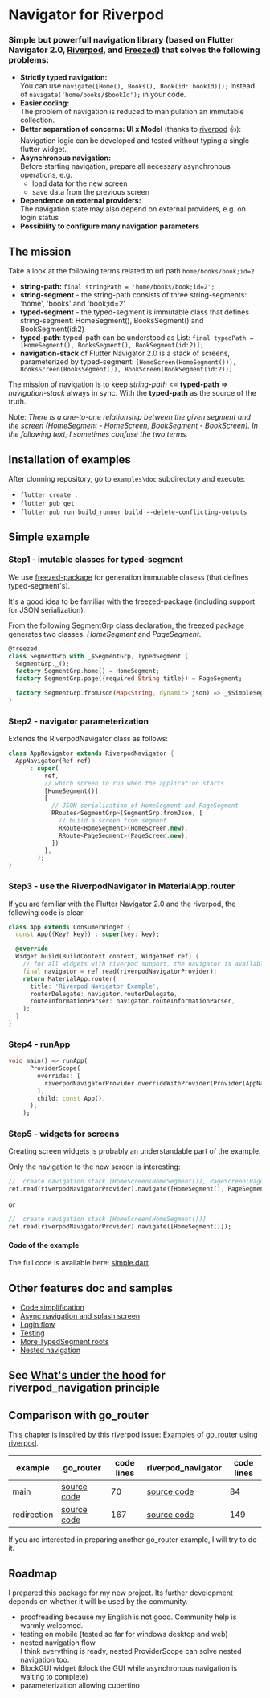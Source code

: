 # Navigator for Riverpod

### Simple but powerfull navigation library (based on Flutter Navigator 2.0, [Riverpod](https://riverpod.dev/), and [Freezed](https://github.com/rrousselGit/freezed)) that solves the following problems:

- **Strictly typed navigation:** <br>You can use ```navigate([Home(), Books(), Book(id: bookId)]);``` instead of ```navigate('home/books/$bookId');``` in your code.
- **Easier coding:** <br>The problem of navigation is reduced to manipulation an immutable collection.
- **Better separation of concerns: UI x Model** (thanks to [riverpod](https://riverpod.dev/) :+1:):<br>
  Navigation logic can be developed and tested without typing a single flutter widget.
- **Asynchronous navigation:**<br>
  Before starting navigation, prepare all necessary asynchronous operations, e.g.
  - load data for the new screen
  - save data from the previous screen
- **Dependence on external providers:**<br>
  The navigation state may also depend on external providers, e.g. on login status
- **Possibility to configure many navigation parameters**

## The mission

Take a look at the following terms related to url path ```home/books/book;id=2```

- **string-path:** ```final stringPath = 'home/books/book;id=2';```
- **string-segment** - the string-path consists of three string-segments: 'home', 'books' and 'book;id=2'
- **typed-segment** - the typed-segment is immutable class that defines string-segment: HomeSegment(), BooksSegment() and BookSegment(id:2)
- **typed-path**: typed-path can be understood as List<typed-segment>: ```final typedPath = [HomeSegment(), BooksSegment(), BookSegment(id:2)];```
- **navigation-stack** of Flutter Navigator 2.0 is a stack of screens, parameterized by typed-segment:
  ```[HomeScreen(HomeSegment())), BooksScreen(BooksSegment()), BookScreen(BookSegment(id:2))]```

The mission of navigation is to keep *string-path* <= **typed-path** => *navigation-stack* always in sync.
With the **typed-path** as the source of the truth.

Note: *There is a one-to-one relationship between the given segment and the screen (HomeSegment - HomeScreen, BookSegment - BookScreen).
In the following text, I sometimes confuse the two terms.*

## Installation of examples

After clonning repository, go to ```examples\doc``` subdirectory and execute:

- ```flutter create .```
- ```flutter pub get```
- ```flutter pub run build_runner build --delete-conflicting-outputs```

## Simple example

### Step1 - imutable classes for typed-segment

We use [freezed-package](https://github.com/rrousselGit/freezed) for generation immutable clasess (that defines typed-segment's).

It's a good idea to be familiar with the freezed-package (including support for JSON serialization).

From the following SegmentGrp class declaration, the freezed package 
generates two classes: *HomeSegment* and *PageSegment*.

```dart
@freezed
class SegmentGrp with _$SegmentGrp, TypedSegment {
  SegmentGrp._();
  factory SegmentGrp.home() = HomeSegment;
  factory SegmentGrp.page({required String title}) = PageSegment;

  factory SegmentGrp.fromJson(Map<String, dynamic> json) => _$SimpleSegmentFromJson(json);
}
```

### Step2 - navigator parameterization

Extends the RiverpodNavigator class as follows:

```dart
class AppNavigator extends RiverpodNavigator {
  AppNavigator(Ref ref)
      : super(
          ref,
          // which screen to run when the application starts
          [HomeSegment()],
          [
            // JSON serialization of HomeSegment and PageSegment
            RRoutes<SegmentGrp>(SegmentGrp.fromJson, [
              // build a screen from segment
              RRoute<HomeSegment>(HomeScreen.new),
              RRoute<PageSegment>(PageScreen.new),
            ])
          ],
        );
}
```

### Step3 - use the RiverpodNavigator in MaterialApp.router

If you are familiar with the Flutter Navigator 2.0 and the riverpod, the following code is clear:

```dart
class App extends ConsumerWidget {
  const App({Key? key}) : super(key: key);

  @override
  Widget build(BuildContext context, WidgetRef ref) {
    // for all widgets with riverpod support, the navigator is available via riverpodNavigatorProvider
    final navigator = ref.read(riverpodNavigatorProvider);
    return MaterialApp.router(
      title: 'Riverpod Navigator Example',
      routerDelegate: navigator.routerDelegate,
      routeInformationParser: navigator.routeInformationParser,
    );
  }
}

```

### Step4 - runApp

```dart
void main() => runApp(
      ProviderScope(
        overrides: [
          riverpodNavigatorProvider.overrideWithProvider(Provider(AppNavigator.new)),
        ],
        child: const App(),
      ),
    );
```

### Step5 - widgets for screens

Creating screen widgets is probably an understandable part of the example.

Only the navigation to the new screen is interesting:

```dart
//  create navigation stack [HomeScreen(HomeSegment()), PageScreen(PageSegment(title: 'Page title'))]
ref.read(riverpodNavigatorProvider).navigate([HomeSegment(), PageSegment(title: 'Page')]);
```

or 

```dart
//  create navigation stack [HomeScreen(HomeSegment())]
ref.read(riverpodNavigatorProvider).navigate([HomeSegment()]);
```

#### Code of the example

The full code is available here:
[simple.dart](https://github.com/PavelPZ/riverpod_navigator/blob/main/examples/doc/lib/src/simple.dart).

## Other features doc and samples 

- [Code simplification](https://github.com/PavelPZ/riverpod_navigator/blob/main/features/simple.md)
- [Async navigation and splash screen](https://github.com/PavelPZ/riverpod_navigator/blob/main/features/async_navigation_splash_screen.md)
- [Login flow](https://github.com/PavelPZ/riverpod_navigator/blob/main/features/login_flow.md)
- [Testing](https://github.com/PavelPZ/riverpod_navigator/blob/main/features/testing.md)
- [More TypedSegment roots](https://github.com/PavelPZ/riverpod_navigator/blob/main/features/more_typedSegment_roots.md)
- [Nested navigation](https://github.com/PavelPZ/riverpod_navigator/blob/main/features/nested_navigation.md)

## See [What's under the hood](https://github.com/PavelPZ/riverpod_navigator/blob/main/under_the_hood.md) for riverpod_navigation principle

## Comparison with go_router

This chapter is inspired by this riverpod issue: [Examples of go_router using riverpod](https://github.com/rrousselGit/river_pod/issues/1122).

| example | go_router | code lines | riverpod_navigator | code lines |
| --- | --- | --- | --- | --- |
| main | [source code](https://github.com/csells/go_router/blob/main/go_router/example/lib/main.dart) | 70 | [source code](https://github.com/PavelPZ/riverpod_navigator/blob/main/examples/go_router/lib/main.dart) | 84  |
| redirection | [source code](https://github.com/csells/go_router/blob/main/go_router/example/lib/redirection.dart) | 167 | [source code](https://github.com/PavelPZ/riverpod_navigator/blob/main/examples/go_router/lib/redirection.dart) | 149 |

If you are interested in preparing another go_router example, I will try to do it.

## Roadmap

I prepared this package for my new project. Its further development depends on whether it will be used by the community.

- proofreading because my English is not good. Community help is warmly welcomed.
- testing on mobile (tested so far for windows desktop and web)<br>
- nested navigation flow<br>
  I think everything is ready, nested ProviderScope can solve nested navigation too.
- BlockGUI widget (block the GUI while asynchronous navigation is waiting to complete)
- parameterization allowing  cupertino
